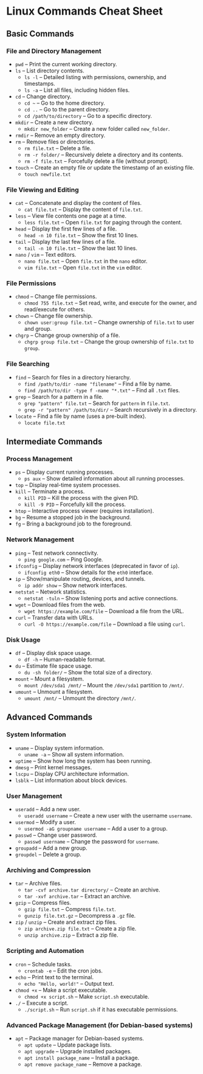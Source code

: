 # Linux Commands Cheat Sheet

## Basic Commands

### File and Directory Management

-   `pwd` – Print the current working directory.
-   `ls` – List directory contents.
    -   `ls -l` – Detailed listing with permissions, ownership, and timestamps.
    -   `ls -a` – List all files, including hidden files.
-   `cd` – Change directory.
    -   `cd ~` – Go to the home directory.
    -   `cd ..` – Go to the parent directory.
    -   `cd /path/to/directory` – Go to a specific directory.
-   `mkdir` – Create a new directory.
    -   `mkdir new_folder` – Create a new folder called `new_folder`.
-   `rmdir` – Remove an empty directory.
-   `rm` – Remove files or directories.
    -   `rm file.txt` – Delete a file.
    -   `rm -r folder/` – Recursively delete a directory and its contents.
    -   `rm -f file.txt` – Forcefully delete a file (without prompt).
-   `touch` – Create an empty file or update the timestamp of an existing file.
    -   `touch newfile.txt`

### File Viewing and Editing

-   `cat` – Concatenate and display the content of files.
    -   `cat file.txt` – Display the content of `file.txt`.
-   `less` – View file contents one page at a time.
    -   `less file.txt` – Open `file.txt` for paging through the content.
-   `head` – Display the first few lines of a file.
    -   `head -n 10 file.txt` – Show the first 10 lines.
-   `tail` – Display the last few lines of a file.
    -   `tail -n 10 file.txt` – Show the last 10 lines.
-   `nano` / `vim` – Text editors.
    -   `nano file.txt` – Open `file.txt` in the `nano` editor.
    -   `vim file.txt` – Open `file.txt` in the `vim` editor.

### File Permissions

-   `chmod` – Change file permissions.
    -   `chmod 755 file.txt` – Set read, write, and execute for the owner, and read/execute for others.
-   `chown` – Change file ownership.
    -   `chown user:group file.txt` – Change ownership of `file.txt` to user and group.
-   `chgrp` – Change group ownership of a file.
    -   `chgrp group file.txt` – Change the group ownership of `file.txt` to `group`.

### File Searching

-   `find` – Search for files in a directory hierarchy.
    -   `find /path/to/dir -name "filename"` – Find a file by name.
    -   `find /path/to/dir -type f -name "*.txt"` – Find all `.txt` files.
-   `grep` – Search for a pattern in a file.
    -   `grep "pattern" file.txt` – Search for `pattern` in `file.txt`.
    -   `grep -r "pattern" /path/to/dir/` – Search recursively in a directory.
-   `locate` – Find a file by name (uses a pre-built index).
    -   `locate file.txt`

## Intermediate Commands

### Process Management

-   `ps` – Display current running processes.
    -   `ps aux` – Show detailed information about all running processes.
-   `top` – Display real-time system processes.
-   `kill` – Terminate a process.
    -   `kill PID` – Kill the process with the given PID.
    -   `kill -9 PID` – Forcefully kill the process.
-   `htop` – Interactive process viewer (requires installation).
-   `bg` – Resume a stopped job in the background.
-   `fg` – Bring a background job to the foreground.

### Network Management

-   `ping` – Test network connectivity.
    -   `ping google.com` – Ping Google.
-   `ifconfig` – Display network interfaces (deprecated in favor of `ip`).
    -   `ifconfig eth0` – Show details for the `eth0` interface.
-   `ip` – Show/manipulate routing, devices, and tunnels.
    -   `ip addr show` – Show network interfaces.
-   `netstat` – Network statistics.
    -   `netstat -tuln` – Show listening ports and active connections.
-   `wget` – Download files from the web.
    -   `wget https://example.com/file` – Download a file from the URL.
-   `curl` – Transfer data with URLs.
    -   `curl -O https://example.com/file` – Download a file using `curl`.

### Disk Usage

-   `df` – Display disk space usage.
    -   `df -h` – Human-readable format.
-   `du` – Estimate file space usage.
    -   `du -sh folder/` – Show the total size of a directory.
-   `mount` – Mount a filesystem.
    -   `mount /dev/sda1 /mnt/` – Mount the `/dev/sda1` partition to `/mnt/`.
-   `umount` – Unmount a filesystem.
    -   `umount /mnt/` – Unmount the directory `/mnt/`.

## Advanced Commands

### System Information

-   `uname` – Display system information.
    -   `uname -a` – Show all system information.
-   `uptime` – Show how long the system has been running.
-   `dmesg` – Print kernel messages.
-   `lscpu` – Display CPU architecture information.
-   `lsblk` – List information about block devices.

### User Management

-   `useradd` – Add a new user.
    -   `useradd username` – Create a new user with the username `username`.
-   `usermod` – Modify a user.
    -   `usermod -aG groupname username` – Add a user to a group.
-   `passwd` – Change user password.
    -   `passwd username` – Change the password for `username`.
-   `groupadd` – Add a new group.
-   `groupdel` – Delete a group.

### Archiving and Compression

-   `tar` – Archive files.
    -   `tar -cvf archive.tar directory/` – Create an archive.
    -   `tar -xvf archive.tar` – Extract an archive.
-   `gzip` – Compress files.
    -   `gzip file.txt` – Compress `file.txt`.
    -   `gunzip file.txt.gz` – Decompress a `.gz` file.
-   `zip` / `unzip` – Create and extract zip files.
    -   `zip archive.zip file.txt` – Create a zip file.
    -   `unzip archive.zip` – Extract a zip file.

### Scripting and Automation

-   `cron` – Schedule tasks.
    -   `crontab -e` – Edit the cron jobs.
-   `echo` – Print text to the terminal.
    -   `echo "Hello, world!"` – Output text.
-   `chmod +x` – Make a script executable.
    -   `chmod +x script.sh` – Make `script.sh` executable.
-   `./` – Execute a script.
    -   `./script.sh` – Run `script.sh` if it has executable permissions.

### Advanced Package Management (for Debian-based systems)

-   `apt` – Package manager for Debian-based systems.
    -   `apt update` – Update package lists.
    -   `apt upgrade` – Upgrade installed packages.
    -   `apt install package_name` – Install a package.
    -   `apt remove package_name` – Remove a package.
